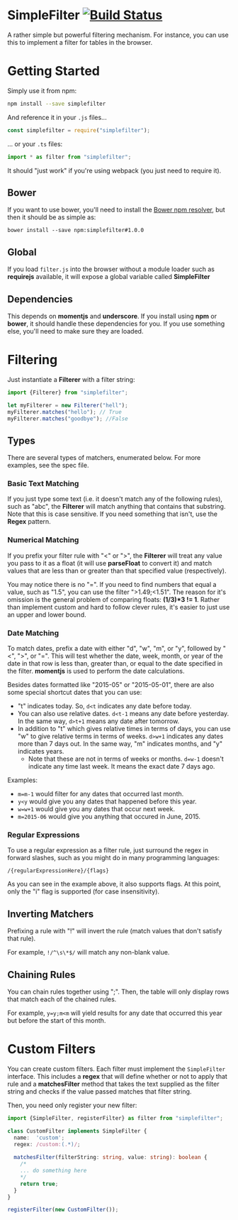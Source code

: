 # SimpleFilter [![Build Status](https://travis-ci.org/JonathonRichardson/SimpleFilter.svg?branch=master)](https://travis-ci.org/JonathonRichardson/SimpleFilter)
A rather simple but powerful filtering mechanism.  For instance, you can use this to implement a filter for tables in the browser.

# Getting Started
Simply use it from npm:

```bash
npm install --save simplefilter
```

And reference it in your `.js` files...
```javascript
const simplefilter = require("simplefilter");
```

... or your `.ts` files:
```typescript
import * as filter from "simplefilter";
```

It should "just work" if you're using webpack (you just need to require it).  

## Bower
If you want to use bower, you'll need to install the [Bower npm resolver](https://www.npmjs.com/package/bower-npm-resolver), but then it should be as simple as:
```
bower install --save npm:simplefilter#1.0.0
```

## Global
If you load `filter.js` into the browser without a module loader such as **requirejs** available, it will expose a global variable called **SimpleFilter**

## Dependencies
This depends on **momentjs** and **underscore**.  If you install using **npm** or **bower**, it should handle these dependencies for you.  If you use something else, you'll need to make sure they are loaded.

# Filtering
Just instantiate a **Filterer** with a filter string:
```typescript
import {Filterer} from "simplefilter";

let myFilterer = new Filterer("hell");
myFilterer.matches("hello"); // True
myFilterer.matches("goodbye"); //False
```
## Types
There are several types of matchers, enumerated below.  For more examples, see the spec file.

### Basic Text Matching
If you just type some text (i.e. it doesn't match any of the following rules), such as "abc", the **Filterer** will match anything that contains that substring.  Note that this is case sensitive.  If you need something that isn't, use the **Regex** pattern.

### Numerical Matching
If you prefix your filter rule with "<" or ">", the **Filterer** will treat any value you pass to it as a float (it will use **parseFloat** to convert it) and match values that are less than or greater than that specified value (respectively).

You may notice there is no "=". If you need to find numbers that equal a value, such as "1.5", you can use the filter ">1.49;\<1.51".  The reason for it's omission is the general problem of comparing floats: **(1/3)\*3 != 1**.  Rather than implement custom and hard to follow clever rules, it's easier to just use an upper and lower bound.

### Date Matching
To match dates, prefix a date with either "d", "w", "m", or "y", followed by "<", ">", or "=". This will test whether the date, week, month, or year of the date in that row is less than, greater than, or equal to the date specified in the filter.  **momentjs** is used to perform the date calculations.

Besides dates formatted like "2015-05" or "2015-05-01", there are also some special shortcut dates that you can use:
* "t" indicates today. So, `d<t` indicates any date before today.
* You can also use relative dates. `d<t-1` means any date before yesterday. In the same way, `d>t+1` means any date after tomorrow.
* In addition to "t" which gives relative times in terms of days, you can use "w" to give relative terms in terms of weeks. `d>w+1` indicates any dates more than 7 days out. In the same way, "m" indicates months, and "y" indicates years.
  * Note that these are not in terms of weeks or months. `d=w-1` doesn't indicate any time last week. It means the exact date 7 days ago.
  
Examples:
* `m=m-1` would filter for any dates that occurred last month.
* `y<y` would give you any dates that happened before this year.
* `w=w+1` would give you any dates that occur next week.
* `m=2015-06` would give you anything that occured in June, 2015.

### Regular Expressions
To use a regular expression as a filter rule, just surround the regex in forward slashes, such as you might do in many programming languages:

`/{regularExpressionHere}/{flags}`

As you can see in the example above, it also supports flags. At this point, only the "i" flag is supported (for case insensitivity).

## Inverting Matchers
Prefixing a rule with "!" will invert the rule (match values that don't satisfy that rule).

For example, `!/^\s\*$/` will match any non-blank value.

## Chaining Rules
You can chain rules together using ";". Then, the table will only display rows that match each of the chained rules.

For example, `y=y;m<m` will yield results for any date that occurred this year but before the start of this month.

# Custom Filters
You can create custom filters.  Each filter must implement the `SimpleFilter` interface.  This includes a **regex** that will define whether or not to apply that rule and a **matchesFilter** method that takes the text supplied as the filter string and checks if the value passed matches that filter string.

Then, you need only register your new filter:
```typescript
import {SimpleFilter, registerFilter} as filter from "simplefilter";

class CustomFilter implements SimpleFilter {
  name:  'custom';
  regex: /custom:(.*)/;
  
  matchesFilter(filterString: string, value: string): boolean {
    /*
    ... do something here
    */
    return true;
  }
}

registerFilter(new CustomFilter());
```
